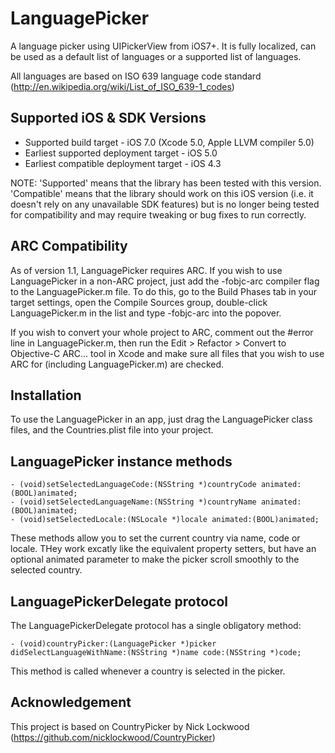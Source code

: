 LanguagePicker
==============

A language picker using UIPickerView from iOS7+. It is fully localized, can be used as a default list of languages or a supported list of languages.

All languages are based on ISO 639 language code standard (http://en.wikipedia.org/wiki/List_of_ISO_639-1_codes)

Supported iOS & SDK Versions
-----------------------------

* Supported build target - iOS 7.0 (Xcode 5.0, Apple LLVM compiler 5.0)
* Earliest supported deployment target - iOS 5.0
* Earliest compatible deployment target - iOS 4.3

NOTE: 'Supported' means that the library has been tested with this version. 'Compatible' means that the library should work on this iOS version (i.e. it doesn't rely on any unavailable SDK features) but is no longer being tested for compatibility and may require tweaking or bug fixes to run correctly.


ARC Compatibility
------------------

As of version 1.1, LanguagePicker requires ARC. If you wish to use LanguagePicker in a non-ARC project, just add the -fobjc-arc compiler flag to the LanguagePicker.m file. To do this, go to the Build Phases tab in your target settings, open the Compile Sources group, double-click LanguagePicker.m in the list and type -fobjc-arc into the popover.

If you wish to convert your whole project to ARC, comment out the #error line in LanguagePicker.m, then run the Edit > Refactor > Convert to Objective-C ARC... tool in Xcode and make sure all files that you wish to use ARC for (including LanguagePicker.m) are checked.

Installation
--------------

To use the LanguagePicker in an app, just drag the LanguagePicker class files, and the Countries.plist file into your project.

LanguagePicker instance methods
----------------------------------

    - (void)setSelectedLanguageCode:(NSString *)countryCode animated:(BOOL)animated;
    - (void)setSelectedLanguageName:(NSString *)countryName animated:(BOOL)animated;
    - (void)setSelectedLocale:(NSLocale *)locale animated:(BOOL)animated;
    
These methods allow you to set the current country via name, code or locale. THey work excatly like the equivalent property setters, but have an optional animated parameter to make the picker scroll smoothly to the selected country.


LanguagePickerDelegate protocol
--------------------------------

The LanguagePickerDelegate protocol has a single obligatory method:

	- (void)countryPicker:(LanguagePicker *)picker didSelectLanguageWithName:(NSString *)name code:(NSString *)code;

This method is called whenever a country is selected in the picker.

Acknowledgement
--------------------------------
This project is based on CountryPicker by Nick Lockwood (https://github.com/nicklockwood/CountryPicker)
